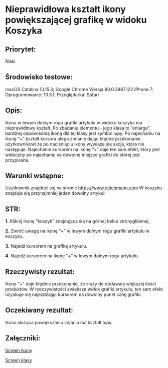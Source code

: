 # Nieprawidłowa kształt ikony powiększającej grafikę w widoku Koszyka 
 
## Priorytet:
Niski
 
## Środowisko testowe:
macOS Catalina 10.15.3; Google Chrome Wersja 80.0.3987.122
iPhone 7: Oprogramowanie: 13.3.1; Przeglądarka: Safari
 
## Opis:
Ikona w lewym dolnym rogu grafiki artykułu w widoku koszyka ma nieprawidłowy kształt. Po zbadaniu elementu - jego klasa to “enlarge”, bardziej odpowiednią ikoną dla tej klasy jest symbol lupy. Po najechaniu na ikonę “+” kształt kursora ulega zmianie dając błędne przekonanie użytkownikowi że po naciśnięciu ikony wywiąże się akcja, która nie następuje. Najechanie kursorem na ikonę “+” daje ten sam efekt, który jest widoczny po najechaniu na dowolne miejsce grafiki do której jest przypisana. 
 
## Warunki wstępne:
Użytkownik znajduje się na stronie https://www.deichmann.com
W koszyku znajduje się przynajmniej jeden dowolny artykuł.
 
 
## STR:
 
**1.** Kliknij ikonę “koszyk” znajdującą się na górnej belce stronygłównej.
 
**2.** Zwróć uwagę na ikonę “+” w lewym dolnym rogu grafiki artykułu w koszyku.
 
**3.** Najedź kursorem na grafikę artykułu.
 
**4.** Najedź kursorem na ikonę “+” w lewym dolnym rogu artykułu.
 
## Rzeczywisty rezultat:
Ikona “+” daje błędnie przekonanie, że służy do dodawaia większej ilości produktów. W rzeczywistości zwiększa widok grafiki artykułu, ten sam efekt uzyskuje się najeżdżając kursorem na dowolny punkt całej grafiki.
 
## Oczekiwany rezultat:
Ikona służąca powiększaniu zdjęcia ma kształt lupy.
 
## Załączniki:
 
 
[Screen Ikony]()
 
[Screen klasy]()